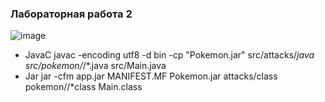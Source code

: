 ### Лабораторная работа 2

![image](https://github.com/vnikolaenko-dev/ITMO/assets/64604542/08edf289-3284-4adf-bd11-f65b78936cc6)


- JavaC
  javac -encoding utf8 -d bin -cp "Pokemon.jar" src/attacks/*java src/pokemon/*/*.java src/Main.java
- Jar
  jar -cfm app.jar MANIFEST.MF Pokemon.jar attacks/class pokemon//*class Main.class
